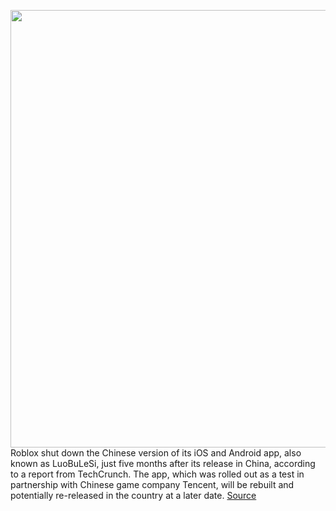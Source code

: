 <img src='https://cdn.vox-cdn.com/thumbor/Oc73MvDs8SVu-AE8q24Cp-5h0aw=/0x0:5000x3333/1200x800/filters:focal(2100x1267:2900x2067)/cdn.vox-cdn.com/uploads/chorus_image/image/70364750/1232033982.0.jpg' width='700px' /><br/>
Roblox shut down the Chinese version of its iOS and Android app, also known as LuoBuLeSi, just five months after its release in China, according to a report from TechCrunch. The app, which was rolled out as a test in partnership with Chinese game company Tencent, will be rebuilt and potentially re-released in the country at a later date.
<a href='https://www.theverge.com/2022/1/8/22873891/roblox-china-shut-down-new-version'> Source <a/>
